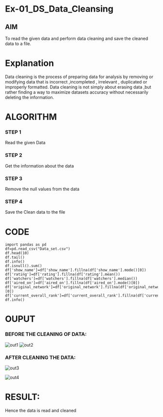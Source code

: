 # Ex-01_DS_Data_Cleansing


## AIM
To read the given data and perform data cleaning and save the cleaned data to a file. 

# Explanation
Data cleaning is the process of preparing data for analysis by removing or modifying data that is incorrect ,incompleted , irrelevant , duplicated or improperly formatted. 
Data cleaning is not simply about erasing data ,but rather finding a way to maximize datasets accuracy without necessarily deleting the information. 

# ALGORITHM
### STEP 1
Read the given Data
### STEP 2
Get the information about the data
### STEP 3
Remove the null values from the data
### STEP 4
Save the Clean data to the file


# CODE
```
import pandas as pd
df=pd.read_csv("Data_set.csv")
df.head(10)
df.tail()
df.info()
df.isnull().sum()
df['show_name']=df['show_name'].fillna(df['show_name'].mode()[0])
df['rating']=df['rating'].fillna(df['rating'].mean())
df['watchers']=df['watchers'].fillna(df['watchers'].median())
df['aired_on']=df['aired_on'].fillna(df['aired_on'].mode()[0])
df['original_network']=df['original_network'].fillna(df['original_network'].mode()[0])
df['current_overall_rank']=df['current_overall_rank'].fillna(df['current_overall_rank'].median())
df.info()
```
# OUPUT
### BEFORE THE CLEANING OF DATA:
![out1](https://user-images.githubusercontent.com/94168395/167537075-33005277-c196-408b-9e69-cfa30b29b1b4.png)
![out2](https://user-images.githubusercontent.com/94168395/167537430-c57532aa-b19b-4356-849f-60f3350fdc89.png)


### AFTER CLEANING THE DATA:
![out3](https://user-images.githubusercontent.com/94168395/167537475-46118be5-0ddb-426b-80e8-41a507994109.png)

![out4](https://user-images.githubusercontent.com/94168395/167537183-7b07fb34-6e79-465f-9bbe-5ae089ddcec6.png)

# RESULT:
Hence the data is read and cleaned






